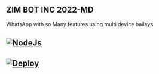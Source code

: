 ## ZIM BOT INC 2022-MD

 WhatsApp with so Many features using multi device baileys

## [![NodeJs](https://img.shields.io/badge/Node.js-43853D?style=for-the-badge&logo=node.js&logoColor=white)](https://nodejs.org/en/)

## [![Deploy](https://www.herokucdn.com/deploy/button.svg)](https://heroku.com/deploy?template=https://github.com/zim-bot/zim-bot-md)
